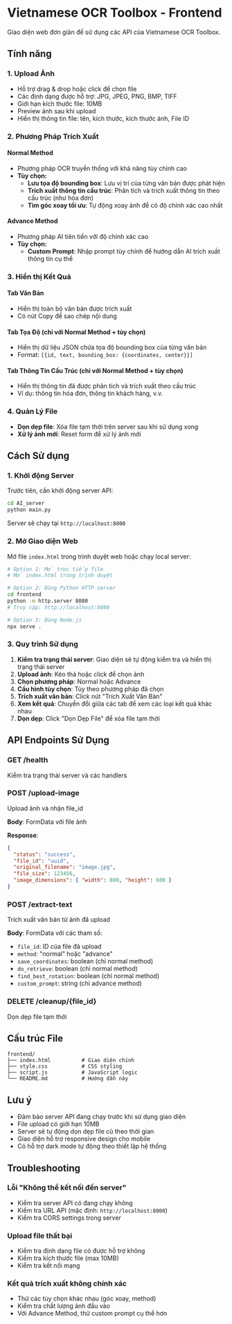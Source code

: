 # Vietnamese OCR Toolbox - Frontend

Giao diện web đơn giản để sử dụng các API của Vietnamese OCR Toolbox.

## Tính năng

### 1. Upload Ảnh

- Hỗ trợ drag & drop hoặc click để chọn file
- Các định dạng được hỗ trợ: JPG, JPEG, PNG, BMP, TIFF
- Giới hạn kích thước file: 10MB
- Preview ảnh sau khi upload
- Hiển thị thông tin file: tên, kích thước, kích thước ảnh, File ID

### 2. Phương Pháp Trích Xuất

#### Normal Method

- Phương pháp OCR truyền thống với khả năng tùy chỉnh cao
- **Tùy chọn:**
  - **Lưu tọa độ bounding box**: Lưu vị trí của từng văn bản được phát hiện
  - **Trích xuất thông tin cấu trúc**: Phân tích và trích xuất thông tin theo cấu trúc (như hóa đơn)
  - **Tìm góc xoay tối ưu**: Tự động xoay ảnh để có độ chính xác cao nhất

#### Advance Method

- Phương pháp AI tiên tiến với độ chính xác cao
- **Tùy chọn:**
  - **Custom Prompt**: Nhập prompt tùy chỉnh để hướng dẫn AI trích xuất thông tin cụ thể

### 3. Hiển thị Kết Quả

#### Tab Văn Bản

- Hiển thị toàn bộ văn bản được trích xuất
- Có nút Copy để sao chép nội dung

#### Tab Tọa Độ (chỉ với Normal Method + tùy chọn)

- Hiển thị dữ liệu JSON chứa tọa độ bounding box của từng văn bản
- Format: `[{id, text, bounding_box: {coordinates, center}}]`

#### Tab Thông Tin Cấu Trúc (chỉ với Normal Method + tùy chọn)

- Hiển thị thông tin đã được phân tích và trích xuất theo cấu trúc
- Ví dụ: thông tin hóa đơn, thông tin khách hàng, v.v.

### 4. Quản Lý File

- **Dọn dẹp file**: Xóa file tạm thời trên server sau khi sử dụng xong
- **Xử lý ảnh mới**: Reset form để xử lý ảnh mới

## Cách Sử dụng

### 1. Khởi động Server

Trước tiên, cần khởi động server API:

```bash
cd AI_server
python main.py
```

Server sẽ chạy tại `http://localhost:8000`

### 2. Mở Giao diện Web

Mở file `index.html` trong trình duyệt web hoặc chạy local server:

```bash
# Option 1: Mở trực tiếp file
# Mở index.html trong trình duyệt

# Option 2: Dùng Python HTTP server
cd frontend
python -m http.server 8080
# Truy cập: http://localhost:8080

# Option 3: Dùng Node.js
npx serve .
```

### 3. Quy trình Sử dụng

1. **Kiểm tra trạng thái server**: Giao diện sẽ tự động kiểm tra và hiển thị trạng thái server
2. **Upload ảnh**: Kéo thả hoặc click để chọn ảnh
3. **Chọn phương pháp**: Normal hoặc Advance
4. **Cấu hình tùy chọn**: Tùy theo phương pháp đã chọn
5. **Trích xuất văn bản**: Click nút "Trích Xuất Văn Bản"
6. **Xem kết quả**: Chuyển đổi giữa các tab để xem các loại kết quả khác nhau
7. **Dọn dẹp**: Click "Dọn Dẹp File" để xóa file tạm thời

## API Endpoints Sử Dụng

### GET /health

Kiểm tra trạng thái server và các handlers

### POST /upload-image

Upload ảnh và nhận file_id

**Body**: FormData với file ảnh

**Response**:

```json
{
  "status": "success",
  "file_id": "uuid",
  "original_filename": "image.jpg",
  "file_size": 123456,
  "image_dimensions": { "width": 800, "height": 600 }
}
```

### POST /extract-text

Trích xuất văn bản từ ảnh đã upload

**Body**: FormData với các tham số:

- `file_id`: ID của file đã upload
- `method`: "normal" hoặc "advance"
- `save_coordinates`: boolean (chỉ normal method)
- `do_retrieve`: boolean (chỉ normal method)
- `find_best_rotation`: boolean (chỉ normal method)
- `custom_prompt`: string (chỉ advance method)

### DELETE /cleanup/{file_id}

Dọn dẹp file tạm thời

## Cấu trúc File

```
frontend/
├── index.html          # Giao diện chính
├── style.css           # CSS styling
├── script.js           # JavaScript logic
└── README.md           # Hướng dẫn này
```

## Lưu ý

- Đảm bảo server API đang chạy trước khi sử dụng giao diện
- File upload có giới hạn 10MB
- Server sẽ tự động dọn dẹp file cũ theo thời gian
- Giao diện hỗ trợ responsive design cho mobile
- Có hỗ trợ dark mode tự động theo thiết lập hệ thống

## Troubleshooting

### Lỗi "Không thể kết nối đến server"

- Kiểm tra server API có đang chạy không
- Kiểm tra URL API (mặc định: `http://localhost:8000`)
- Kiểm tra CORS settings trong server

### Upload file thất bại

- Kiểm tra định dạng file có được hỗ trợ không
- Kiểm tra kích thước file (max 10MB)
- Kiểm tra kết nối mạng

### Kết quả trích xuất không chính xác

- Thử các tùy chọn khác nhau (góc xoay, method)
- Kiểm tra chất lượng ảnh đầu vào
- Với Advance Method, thử custom prompt cụ thể hơn
